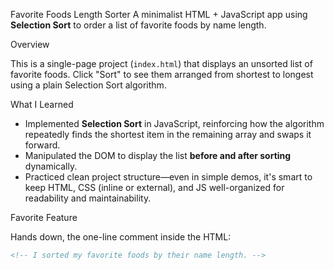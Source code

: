  Favorite Foods Length Sorter
A minimalist HTML + JavaScript app using **Selection Sort** to order a list of favorite foods by name length.

Overview

This is a single-page project (`index.html`) that displays an unsorted list of favorite foods. Click "Sort" to see them arranged from shortest to longest using a plain Selection Sort algorithm.

 What I Learned

- Implemented **Selection Sort** in JavaScript, reinforcing how the algorithm repeatedly finds the shortest item in the remaining array and swaps it forward.
- Manipulated the DOM to display the list **before and after sorting** dynamically.
- Practiced clean project structure—even in simple demos, it's smart to keep HTML, CSS (inline or external), and JS well-organized for readability and maintainability.

 Favorite Feature

Hands down, the one-line comment inside the HTML:

```html
<!-- I sorted my favorite foods by their name length. -->
